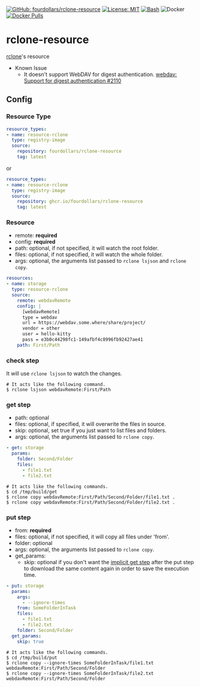  [![GitHub: fourdollars/rclone-resource](https://img.shields.io/badge/GitHub-fourdollars%2Frclone%E2%80%90resource-green.svg)](https://github.com/fourdollars/rclone-resource/) [![License: MIT](https://img.shields.io/badge/License-MIT-blue.svg)](https://opensource.org/licenses/MIT) [![Bash](https://img.shields.io/badge/Language-Bash-red.svg)](https://www.gnu.org/software/bash/) ![Docker](https://github.com/fourdollars/rclone-resource/workflows/Docker/badge.svg) [![Docker Pulls](https://img.shields.io/docker/pulls/fourdollars/rclone-resource.svg)](https://hub.docker.com/r/fourdollars/rclone-resource/)
# rclone-resource
[rclone](https://rclone.org/)'s resource

* Known Issue
  * It doesn't support WebDAV for digest authentication. [webdav: Support for digest authentication #2110](https://github.com/rclone/rclone/issues/2110)

## Config

### Resource Type

```yaml
resource_types:
- name: resource-rclone
  type: registry-image
  source:
    repository: fourdollars/rclone-resource
    tag: latest
```

or

```yaml
resource_types:
- name: resource-rclone
  type: registry-image
  source:
    repository: ghcr.io/fourdollars/rclone-resource
    tag: latest
```

### Resource

* remote: **required**
* config: **required**
* path: optional, if not specified, it will watch the root folder.
* files: optional, if not specified, it will watch the whole folder.
* args: optional, the arguments list passed to `rclone lsjson` and `rclone copy`.

```yaml
resources:
- name: storage
  type: resource-rclone
  source:
    remote: webdavRemote
    config: |
      [webdavRemote]
      type = webdav
      url = https://webdav.some.where/share/project/
      vendor = other
      user = hello-kitty
      pass = e3b0c44298fc1-149afbf4c8996fb92427ae41
    path: First/Path
```

### check step

It will use `rclone lsjson` to watch the changes.

```shell
# It acts like the following command.
$ rclone lsjson webdavRemote:First/Path
```

### get step

* path: optional
* files: optional, if specified, it will overwrite the files in source.
* skip: optional, set true if you just want to list files and folders.
* args: optional, the arguments list passed to `rclone copy`.

```yaml
- get: storage
  params:
    folder: Second/Folder
    files:
      - file1.txt
      - file2.txt
```
```shell
# It acts like the following commands.
$ cd /tmp/build/get
$ rclone copy webdavRemote:First/Path/Second/Folder/file1.txt .
$ rclone copy webdavRemote:First/Path/Second/Folder/file2.txt .
```

### put step

* from: **required**
* files: optional, if not specified, it will copy all files under 'from'.
* folder: optional
* args: optional, the arguments list passed to `rclone copy`.
* get_params:
  * skip: optional if you don't want the [implicit get step](https://concourse-ci.org/jobs.html#put-step) after the put step to download the same content again in order to save the execution time.

```yaml
- put: storage
  params:
    args:
      - --ignore-times
    from: SomeFolderInTask
    files:
      - file1.txt
      - file2.txt
    folder: Second/Folder
  get_params:
    skip: true
```
```shell
# It acts like the following commands.
$ cd /tmp/build/put
$ rclone copy --ignore-times SomeFolderInTask/file1.txt webdavRemote:First/Path/Second/Folder
$ rclone copy --ignore-times SomeFolderInTask/file2.txt webdavRemote:First/Path/Second/Folder
```
